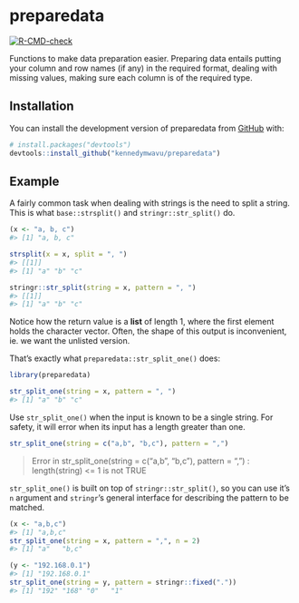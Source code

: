 
<!-- README.md is generated from README.Rmd. Please edit that file -->

# preparedata

<!-- badges: start -->

[![R-CMD-check](https://github.com/kennedymwavu/preparedata/workflows/R-CMD-check/badge.svg)](https://github.com/kennedymwavu/preparedata/actions)
<!-- badges: end -->

Functions to make data preparation easier. Preparing data entails
putting your column and row names (if any) in the required format,
dealing with missing values, making sure each column is of the required
type.

## Installation

You can install the development version of preparedata from
[GitHub](https://github.com/) with:

``` r
# install.packages("devtools")
devtools::install_github("kennedymwavu/preparedata")
```

## Example

A fairly common task when dealing with strings is the need to split a
string. This is what `base::strsplit()` and `stringr::str_split()` do.

``` r
(x <- "a, b, c")
#> [1] "a, b, c"

strsplit(x = x, split = ", ")
#> [[1]]
#> [1] "a" "b" "c"

stringr::str_split(string = x, pattern = ", ")
#> [[1]]
#> [1] "a" "b" "c"
```

Notice how the return value is a **list** of length 1, where the first
element holds the character vector. Often, the shape of this output is
inconvenient, ie. we want the unlisted version.

That’s exactly what `preparedata::str_split_one()` does:

``` r
library(preparedata)

str_split_one(string = x, pattern = ", ")
#> [1] "a" "b" "c"
```

Use `str_split_one()` when the input is known to be a single string. For
safety, it will error when its input has a length greater than one.

``` r
str_split_one(string = c("a,b", "b,c"), pattern = ",")
```

> Error in str_split_one(string = c(“a,b”, “b,c”), pattern = “,”) :
> length(string) \<= 1 is not TRUE

`str_split_one()` is built on top of `stringr::str_split()`, so you can
use it’s `n` argument and `stringr`’s general interface for describing
the pattern to be matched.

``` r
(x <- "a,b,c")
#> [1] "a,b,c"
str_split_one(string = x, pattern = ",", n = 2)
#> [1] "a"   "b,c"

(y <- "192.168.0.1")
#> [1] "192.168.0.1"
str_split_one(string = y, pattern = stringr::fixed("."))
#> [1] "192" "168" "0"   "1"
```
